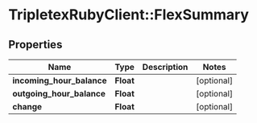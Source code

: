 # TripletexRubyClient::FlexSummary

## Properties
Name | Type | Description | Notes
------------ | ------------- | ------------- | -------------
**incoming_hour_balance** | **Float** |  | [optional] 
**outgoing_hour_balance** | **Float** |  | [optional] 
**change** | **Float** |  | [optional] 


